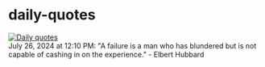# daily-quotes
[![Daily quotes](https://github.com/ceepu8/daily-quotes/actions/workflows/daily-quote.yml/badge.svg)](https://github.com/ceepu8/daily-quotes/actions/workflows/daily-quote.yml)<br/>
July 26, 2024 at 12:10 PM: "A failure is a man who has blundered but is not capable of cashing in on the experience." - Elbert Hubbard

